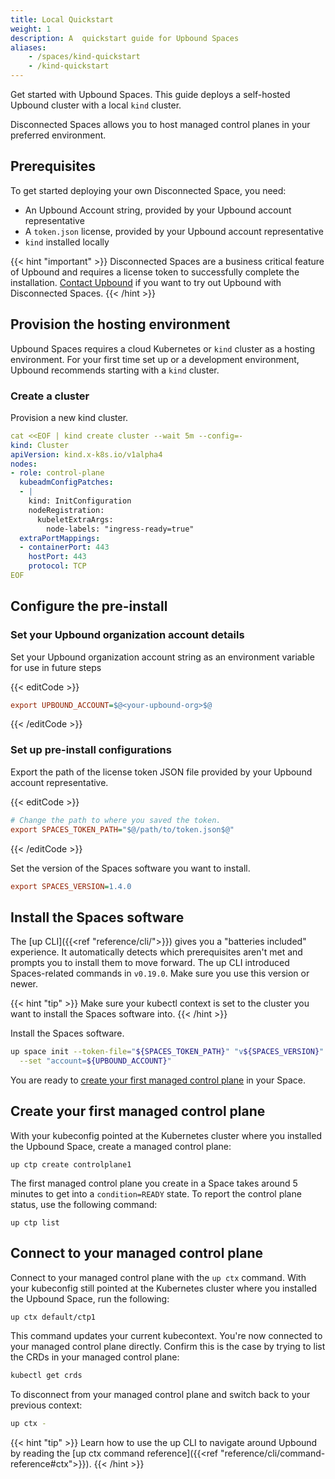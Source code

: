 ```yaml
---
title: Local Quickstart
weight: 1
description: A  quickstart guide for Upbound Spaces
aliases:
    - /spaces/kind-quickstart
    - /kind-quickstart
---
```


Get started with Upbound Spaces. This guide deploys a self-hosted Upbound cluster with a local `kind` cluster.

Disconnected Spaces allows you to host managed control planes in your preferred environment.

## Prerequisites

To get started deploying your own Disconnected Space, you need:

- An Upbound Account string, provided by your Upbound account representative
- A `token.json` license, provided by your Upbound account representative
- `kind` installed locally

{{< hint "important" >}}
Disconnected Spaces are a business critical feature of Upbound and requires a license token to successfully complete the installation. [Contact Upbound](https://www.upbound.io/contact) if you want to try out Upbound with Disconnected Spaces.
{{< /hint >}}

## Provision the hosting environment

Upbound Spaces requires a cloud Kubernetes or `kind` cluster as a hosting environment. For your first time set up or a development environment, Upbound recommends starting with a `kind` cluster.

### Create a cluster

Provision a new kind cluster.

```yaml
cat <<EOF | kind create cluster --wait 5m --config=-
kind: Cluster
apiVersion: kind.x-k8s.io/v1alpha4
nodes:
- role: control-plane
  kubeadmConfigPatches:
  - |
    kind: InitConfiguration
    nodeRegistration:
      kubeletExtraArgs:
        node-labels: "ingress-ready=true"
  extraPortMappings:
  - containerPort: 443
    hostPort: 443
    protocol: TCP
EOF
```

## Configure the pre-install

### Set your Upbound organization account details

Set your Upbound organization account string as an environment variable for use in future steps

{{< editCode >}}
```ini
export UPBOUND_ACCOUNT=$@<your-upbound-org>$@
```
{{< /editCode >}}

### Set up pre-install configurations

Export the path of the license token JSON file provided by your Upbound account representative.

{{< editCode >}}
```ini {copy-lines="2"}
# Change the path to where you saved the token.
export SPACES_TOKEN_PATH="$@/path/to/token.json$@"
```
{{< /editCode >}}

Set the version of the Spaces software you want to install.

```ini
export SPACES_VERSION=1.4.0
```
<!-- vale off -->
## Install the Spaces software
<!-- vale on -->

The [up CLI]({{<ref "reference/cli/">}}) gives you a "batteries included" experience. It automatically detects which prerequisites aren't met and prompts you to install them to move forward. The up CLI introduced Spaces-related commands in `v0.19.0`. Make sure you use this version or newer.

{{< hint "tip" >}}
Make sure your kubectl context is set to the cluster you want to install the Spaces software into.
{{< /hint >}}

Install the Spaces software.

```bash
up space init --token-file="${SPACES_TOKEN_PATH}" "v${SPACES_VERSION}" \
  --set "account=${UPBOUND_ACCOUNT}"
```

You are ready to [create your first managed control plane](#create-your-first-managed-control-plane) in your Space.

## Create your first managed control plane

With your kubeconfig pointed at the Kubernetes cluster where you installed the Upbound Space, create a managed control plane:

```shell
up ctp create controlplane1
```

The first managed control plane you create in a Space takes around 5 minutes to get into a `condition=READY` state. To report the control plane status, use the following command:

```shell
up ctp list
```

## Connect to your managed control plane

Connect to your managed control plane with the `up ctx` command. With your kubeconfig still pointed at the Kubernetes cluster where you installed the Upbound Space, run the following:

```bash
up ctx default/ctp1
```

This command updates your current kubecontext. You're now connected to your managed control plane directly. Confirm this is the case by trying to list the CRDs in your managed control plane:

```bash
kubectl get crds
```

To disconnect from your managed control plane and switch back to your previous context:

```bash
up ctx -
```

{{< hint "tip" >}}
Learn how to use the up CLI to navigate around Upbound by reading the [up ctx command reference]({{<ref "reference/cli/command-reference#ctx">}}).
{{< /hint >}}
